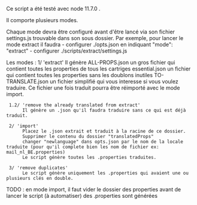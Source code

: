  Ce script a été testé avec node 11.7.0 .
 
 Il comporte plusieurs modes.

 Chaque mode devra être configuré avant d'être lancé via son fichier settings.js trouvable dans son sous dossier.
 Par exemple, pour lancer le mode extract il faudra 
     - configurer ./opts.json en indiquant "mode": "extract"
     - configurer ./scripts/extract/settings.js 
 
 Les modes :
     1/ 'extract' 
          Il génère 
               ALL-PROPS.json un gros fichier qui contient toutes les properties de tous les cartriges
               essential.json un fichier qui contient toutes les properties sans les doublons inutiles
               TO-TRANSLATE.json un fichier simplifié qui vous interesse si vous voulez traduire. Ce fichier une fois traduit pourra être réimporté avec le mode import.
     
     1.2/ 'remove the already translated from extract'
          Il génère un .json qu'il faudra traduire sans ce qui est déjà traduit.
     
     2/ 'import'
          Placez le .json extrait et traduit à la racine de ce dossier.
          Supprimer le contenu du dossier "translatedProps"
          changer "newlanguage" dans opts.json par le nom de la locale traduite (pour qu'il complete bien les nom de fichier ex: mail_nl_BE.properties) 
          Le script génère toutes les .properties traduites.

     3/ 'remove duplicates'
          Le script génère uniquement les .properties qui avaient une ou plusieurs clés en double.
 
 
 TODO : 
    en mode import, 
       il faut vider le dossier des properties avant de lancer le script (à automatiser)
       des <cartridgeName>.properties sont générées
